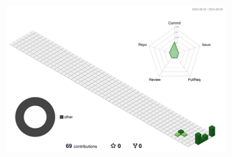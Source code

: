 <!-- https://github.com/kyechan99/capsule-render -->
<p align="center">
  <img alt="" src="https://capsule-render.vercel.app/api?type=waving&color=timeGradient&height=300&&section=header&text=HI%20THERE&fontSize=90&fontAlign=50&fontAlignY=30&desc=I%20am%20Quanht&descAlign=50&descSize=30&descAlignY=60&animation=twinkling">
</p>

<!-- 打字机 -->
<!-- https://github.com/DenverCoder1/readme-typing-svg -->
<p align="center">
  <img alt="" src="https://readme-typing-svg.demolab.com?font=Orbitron&size=25&pause=1000&center=true&vCenter=true&random=false&width=600&lines=Welcome+to+my+GitHub+profile+page">
</p>

<p align="center">
<!-- https://github.com/anuraghazra/github-readme-stats -->
<img alt="" align="center" width="400" src="https://github-readme-stats.vercel.app/api?username=quan-ht&theme=transparent&show_icons=true&hide_border=true&show=reviews&hide_title=true&hide=contribs&number_format=long" />
<!-- https://github.com/DenverCoder1/github-readme-streak-stats -->
<img alt="" align="center" width="400" src="https://streak-stats.demolab.com?user=quan-ht&theme=transparent&hide_border=true" />
<br/>

<!-- 贡献图 -->
<!-- https://github.com/Ashutosh00710/github-readme-activity-graph -->
<img alt="" width="800" src="https://github-readme-activity-graph.vercel.app/graph?username=quan-ht&theme=github-compact&hide_border=true&area=true&custom_title=Contribution%20Graph" />
<br/>
<img alt="" width="800" src="./profile-3d-contrib/profile-green.svg" />
<br/>

<!-- https://github.com/badges/shields -->
<p align="center">
<!-- https://github.com/antonkomarev/github-profile-views-counter -->
<img alt="" src="https://komarev.com/ghpvc/?username=quan-ht" />
</p>

<!-- https://github.com/kyechan99/capsule-render -->
<p align="center">
<img alt="" src="https://capsule-render.vercel.app/api?type=waving&color=timeGradient&height=300&&section=footer&text=THE%20END&fontSize=90&fontAlign=50&fontAlignY=70&desc=Hope%20your%20program%20is%20bug-free&descAlign=50&descSize=30&descAlignY=40&animation=twinkling" />
</p>